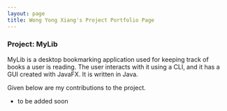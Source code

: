```yaml
---
layout: page
title: Wong Yong Xiang's Project Portfolio Page
---
```


### Project: MyLib

MyLib is a desktop bookmarking application used for keeping track of books a user is reading. The user interacts with it using a CLI, and it has a GUI created with JavaFX. It is written in Java.

Given below are my contributions to the project.

* to be added soon

